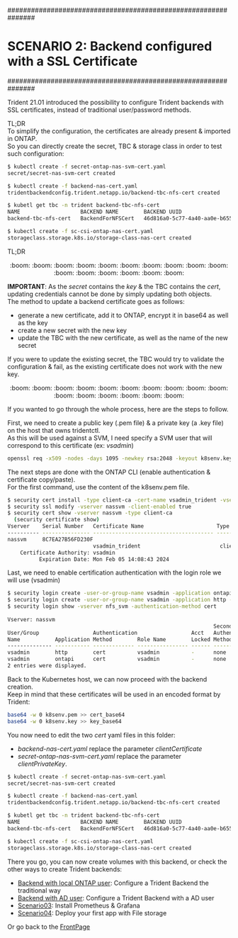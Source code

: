 ###############################################################
# SCENARIO 2: Backend configured with a SSL Certificate
###############################################################

Trident 21.01 introduced the possibility to configure Trident backends with SSL certificates, instead of traditional user/password methods.  

TL;DR  
To simplify the configuration, the certificates are already present & imported in ONTAP.  
So you can directly create the secret, TBC & storage class in order to test such configuration:  
```bash
$ kubectl create -f secret-ontap-nas-svm-cert.yaml
secret/secret-nas-svm-cert created

$ kubectl create -f backend-nas-cert.yaml
tridentbackendconfig.trident.netapp.io/backend-tbc-nfs-cert created

$ kubetl get tbc -n trident backend-tbc-nfs-cert
NAME                   BACKEND NAME        BACKEND UUID                           PHASE   STATUS
backend-tbc-nfs-cert   BackendForNFSCert   46d816a0-5c77-4a40-aa0e-b6550620a3aa   Bound   Success

$ kubectl create -f sc-csi-ontap-nas-cert.yaml
storageclass.storage.k8s.io/storage-class-nas-cert created
```
TL;DR  

<p align="center">:boom: :boom: :boom: :boom: :boom: :boom: :boom: :boom: :boom: :boom: :boom: :boom: :boom: :boom: :boom: :boom:</p>  

**IMPORTANT**:
As the _secret_ contains the _key_ & the TBC contains the _cert_, updating credentials cannot be done by simply updating both objects.  
The method to update a backend certificate goes as follows:  
- generate a new certificate, add it to ONTAP, encrypt it in base64 as well as the key  
- create a new secret with the new key  
- update the TBC with the new certificate, as well as the name of the new secret

If you were to update the existing secret, the TBC would try to validate the configuration & fail, as the existing certificate does not work with the new key.

<p align="center">:boom: :boom: :boom: :boom: :boom: :boom: :boom: :boom: :boom: :boom: :boom: :boom: :boom: :boom: :boom: :boom:</p>  



If you wanted to go through the whole process, here are the steps to follow.  

First, we need to create a public key (.pem file) & a private key (a .key file) on the host that owns tridentctl.  
As this will be used against a SVM, I need specify a SVM user that will correspond to this certificate (ex: _vsadmin_)  
```bash
openssl req -x509 -nodes -days 1095 -newkey rsa:2048 -keyout k8senv.key -out k8senv.pem -subj "/C=US/ST=NC/L=RTP/O=NetApp/CN=vsadmin"
```

The next steps are done with the ONTAP CLI (enable authentication & certificate copy/paste).  
For the first command, use the content of the k8senv.pem file.  
```bash
$ security cert install -type client-ca -cert-name vsadmin_trident -vserver nassvm
$ security ssl modify -vserver nassvm -client-enabled true
$ security cert show -vserver nassvm -type client-ca
  (security certificate show)
Vserver    Serial Number   Certificate Name                       Type
---------- --------------- -------------------------------------- ------------
nassvm     8C7EA27B56FD230F
                           vsadmin_trident                         client-ca
    Certificate Authority: vsadmin
          Expiration Date: Mon Feb 05 14:08:43 2024
```

Last, we need to enable certification authentication with the login role we will use (vsadmin)

```bash
$ security login create -user-or-group-name vsadmin -application ontapi -authentication-method cert -vserver nassvm
$ security login create -user-or-group-name vsadmin -application http -authentication-method cert -vserver nassvm
$ security login show -vserver nfs_svm -authentication-method cert
  
Vserver: nassvm
                                                                 Second
User/Group                 Authentication                 Acct   Authentication
Name           Application Method        Role Name        Locked Method
-------------- ----------- ------------- ---------------- ------ --------------
vsadmin        http        cert          vsadmin          -      none
vsadmin        ontapi      cert          vsadmin          -      none
2 entries were displayed.
```

Back to the Kubernetes host, we can now proceed with the backend creation.  
Keep in mind that these certificates will be used in an encoded format by Trident:  
```bash
base64 -w 0 k8senv.pem >> cert_base64
base64 -w 0 k8senv.key >> key_base64
```

You now need to edit the two _cert_ yaml files in this folder:  
- _backend-nas-cert.yaml_ replace the parameter _clientCertificate_
- _secret-ontap-nas-svm-cert.yaml_ replace the parameter _clientPrivateKey_.  

```bash
$ kubectl create -f secret-ontap-nas-svm-cert.yaml
secret/secret-nas-svm-cert created

$ kubectl create -f backend-nas-cert.yaml
tridentbackendconfig.trident.netapp.io/backend-tbc-nfs-cert created

$ kubetl get tbc -n trident backend-tbc-nfs-cert
NAME                   BACKEND NAME        BACKEND UUID                           PHASE   STATUS
backend-tbc-nfs-cert   BackendForNFSCert   46d816a0-5c77-4a40-aa0e-b6550620a3aa   Bound   Success

$ kubectl create -f sc-csi-ontap-nas-cert.yaml
storageclass.storage.k8s.io/storage-class-nas-cert created
```

There you go, you can now create volumes with this backend, or check the other ways to create Trident backends:  
- [Backend with local ONTAP user](../1_Local_User): Configure a Trident Backend the traditional way  
- [Backend with AD user](../3_AD_User): Configure a Trident Backend with a AD user  
- [Scenario03](../../Scenario03): Install Prometheus & Grafana  
- [Scenario04](../../Scenario04): Deploy your first app with File storage  

Or go back to the [FrontPage](https://github.com/YvosOnTheHub/LabNetApp)